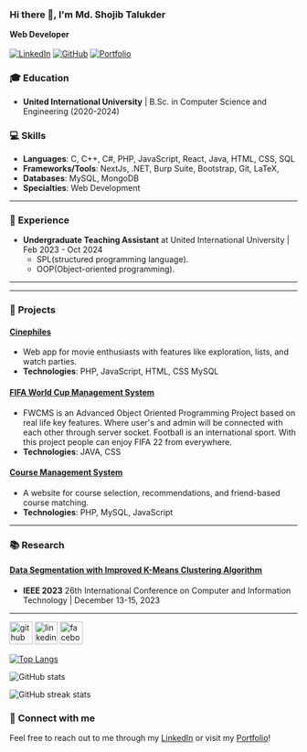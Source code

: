 ### Hi there 👋, I'm Md. Shojib Talukder 
**Web Developer** <br> <br>
[![LinkedIn](https://img.shields.io/badge/-MD_Shojib-blue?style=flat&logo=Linkedin&logoColor=white&link=https://www.linkedin.com/in/md-shojib-talukder-8551112b3/)](https://www.linkedin.com/in/md-shojib-talukder-8551112b3/)
[![GitHub](https://img.shields.io/badge/-AdilHasanShojib-black?style=flat&logo=github&logoColor=white&link=https://github.com/AdilHasanShojib)](https://github.com/AdilHasanShojib)
[![Portfolio](https://img.shields.io/badge/-Portfolio-orange?style=flat&logo=appveyor&logoColor=white&link=https://adilhasanshojib.github.io/Portfolio/)](https://adilhasanshojib.github.io/Portfolio/)

### 🎓 **Education**
- **United International University** | B.Sc. in Computer Science and Engineering (2020-2024)
### 💻 **Skills**
- **Languages**: C, C++, C#, PHP, JavaScript, React, Java, HTML, CSS, SQL
- **Frameworks/Tools**: NextJs, .NET, Burp Suite, Bootstrap, Git, LaTeX,
- **Databases**: MySQL, MongoDB
- **Specialties**: Web Development

---

### 💼 **Experience**
- **Undergraduate Teaching Assistant** at United International University | Feb 2023 - Oct 2024
  - SPL(structured programming language).
  - OOP(Object-oriented programming).

---


---

### 🚀 **Projects**
#### [Cinephiles](https://github.com/foyez-hub/cinephiles_se)
- Web app for movie enthusiasts with features like exploration, lists, and watch parties.
- **Technologies**: PHP, JavaScript, HTML, CSS MySQL

#### [FIFA World Cup Management System](https://github.com/foyez-hub/Codewar)
- FWCMS is an Advanced Object Oriented Programming Project based on real life key features. Where user's and admin will be connected with each other through server socket. Football is an international sport. With this project people can enjoy FIFA 22 from everywhere.
- **Technologies**: JAVA, CSS

#### [Course Management System](https://github.com/foyez-hub/DBMS_project)
- A website for course selection, recommendations, and friend-based course matching.
- **Technologies**: PHP, MySQL, JavaScript


---

### 📚 **Research**

#### [Data Segmentation with Improved K-Means Clustering Algorithm](https://ieeexplore.ieee.org/document/10441078)
- **IEEE 2023** 26th International Conference on Computer and Information Technology | December 13-15, 2023

---


[<img src='https://cdn.jsdelivr.net/npm/simple-icons@3.0.1/icons/github.svg' alt='github' height='40'>](https://github.com/AdilHasanShojib)  [<img src='https://cdn.jsdelivr.net/npm/simple-icons@3.0.1/icons/linkedin.svg' alt='linkedin' height='40'>](https://www.linkedin.com/in/md-shojib-talukder-8551112b3/)  [<img src='https://cdn.jsdelivr.net/npm/simple-icons@3.0.1/icons/facebook.svg' alt='facebook' height='40'>](https://www.facebook.com/shojib.talukder.adil)  

[![Top Langs](https://github-readme-stats.vercel.app/api/top-langs/?username=AdilHasanShojib)](https://github.com/anuraghazra/github-readme-stats)

![GitHub stats](https://github-readme-stats.vercel.app/api?username=AdilHasanShojib&show_icons=true)  

![GitHub streak stats](https://streak-stats.demolab.com/?user=AdilHasanShojib)  


### 🌟 **Connect with me**
Feel free to reach out to me through my [LinkedIn](https://www.linkedin.com/in/md-shojib-talukder-8551112b3/) or visit my [Portfolio]()!

